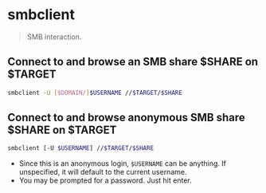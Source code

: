 # smbclient

> SMB interaction.

## Connect to and browse an SMB share $SHARE on $TARGET

```bash
smbclient -U [$DOMAIN/]$USERNAME //$TARGET/$SHARE
```

## Connect to and browse anonymous SMB share $SHARE on $TARGET

```bash
smbclient [-U $USERNAME] //$TARGET/$SHARE
```

- Since this is an anonymous login, `$USERNAME` can be anything. If unspecified, it will default to the current username.
- You may be prompted for a password. Just hit enter.